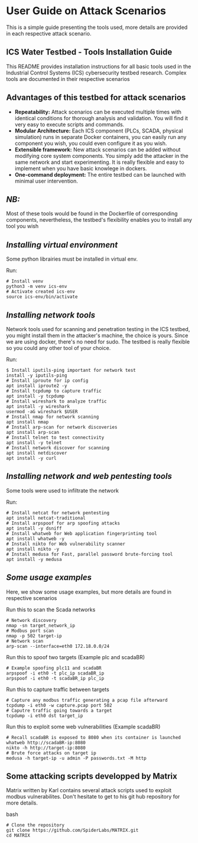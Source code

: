 # User Guide on Attack Scenarios

This is a simple guide presenting the tools used, more details are provided in each respective attack scenario.


## ICS Water Testbed - Tools Installation Guide
This README provides installation instructions for all basic tools used in the Industrial Control Systems (ICS) cybersecurity testbed research. Complex tools are documented in their respective scenarios

## Advantages of this testbed for attack scenarios
- **Repeatability:** Attack scenarios can be executed multiple times with identical conditions for thorough analysis and validation. You will find it very easy to execute scripts and commands.
- **Modular Architecture:** Each ICS component (PLCs, SCADA, physical simulation) runs in separate Docker containers, you can easily run any component you wish, you could even configure it as you wish. 
- **Extensible framework:** New attack scenarios can be added without modifying core system components. You simply add the attacker in the same network and start experimenting. It is really flexible and easy to implement when you have basic knowlege in dockers.
- **One-command deployment:** The entire testbed can be launched with minimal user intervention.

## *NB:*
Most of these tools would be found in the Dockerfile of corresponding components, nevertheless, the testbed's flexibility enables you to install any tool you wish

## *Installing virtual environment* 
Some python librairies must be installed in virtual env.

Run: 
```
# Install venv
python3 -m venv ics-env
# Activate created ics-env
source ics-env/bin/activate
```

## *Installing network tools* 
Network tools used for scanning and penetration testing in the ICS testbed, you might install them in the attacker's machine, the choice is yours. Since we are using docker, there's no need for sudo. The testbed is really flexible so you could any other tool of your choice. 

Run:
```
$ Install iputils-ping important for network test
install -y iputils-ping
# Install iproute for ip config
apt install iproute2 -y 
# Install tcpdump to capture traffic
apt install -y tcpdump
# Install wireshark to analyze traffic
apt install -y wireshark
usermod -aG wireshark $USER
# Install nmap for network scanning
apt install nmap
# Install arp-scan for network discoveries
apt install arp-scan
# Install telnet to test connectivity
apt install -y telnet
# Install network discover for scanning
apt install netdiscover
apt install -y curl
```

## *Installing network and web pentesting tools* 
Some tools were used to infiltrate the network 

Run: 
```
# Install netcat for network pentesting
apt install netcat-traditional
# Install arpspoof for arp spoofing attacks
apt install -y dsniff
# Install whatweb for Web application fingerprinting tool
apt install whatweb -y
# Install nikto for Web vulnerability scanner
apt install nikto -y
# Install medusa for Fast, parallel password brute-forcing tool
apt install -y medusa
```

## *Some usage examples*
Here, we show some usage examples, but more details are found in respective scenarios

Run this to scan the Scada networks
```
# Network discovery
nmap -sn target_network_ip
# Modbus port scan
nmap -p 502 target-ip  
# Network scan
arp-scan --interface=eth0 172.18.0.0/24
```

Run this to spoof two targets (Example plc and scadaBR)
```
# Example spoofing plc11 and scadaBR
arpspoof -i eth0 -t plc_ip scadaBR_ip
arpspoof -i eth0 -t scadaBR_ip plc_ip 
```

Run this to capture traffic between targets
```
# Capture any modbus traffic generating a pcap file afterward
tcpdump -i eth0 -w capture.pcap port 502
# Caputre traffic going towards a target
tcpdump -i eth0 dst target_ip
```

Run this to exploit some web vulnerabilities (Example scadaBR)
```
# Recall scadaBR is exposed to 8080 when its container is launched
whatweb http://scadaBR-ip:8080
nikto -h http://target-ip:8080
# Brute force attacks on target ip
medusa -h target-ip -u admin -P passwords.txt -M http
```

## Some attacking scripts developped by Matrix
Matrix written by Karl contains several attack scripts used to exploit modbus vulnerabilites. Don't hesitate to get to his git hub repository for more details.

bash
```
# Clone the repository
git clone https://github.com/SpiderLabs/MATRIX.git
cd MATRIX
```

